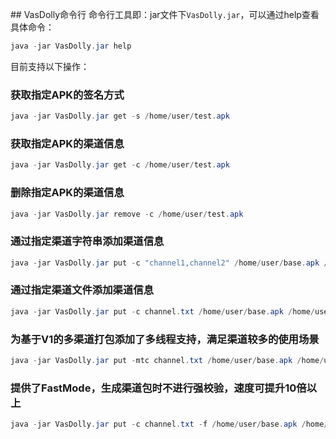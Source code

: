 \## VasDolly命令行
 命令行工具即：jar文件下`VasDolly.jar`，可以通过help查看具体命令：
 ``` java
 java -jar VasDolly.jar help
 ```

 目前支持以下操作：

 ### 获取指定APK的签名方式
 ``` java
 java -jar VasDolly.jar get -s /home/user/test.apk
 ```
 ### 获取指定APK的渠道信息
 ``` java
 java -jar VasDolly.jar get -c /home/user/test.apk
 ```
 ### 删除指定APK的渠道信息
 ``` java
 java -jar VasDolly.jar remove -c /home/user/test.apk
 ```
 ### 通过指定渠道字符串添加渠道信息
 ``` java
 java -jar VasDolly.jar put -c "channel1,channel2" /home/user/base.apk /home/user/
 ```
 ### 通过指定渠道文件添加渠道信息
 ``` java
 java -jar VasDolly.jar put -c channel.txt /home/user/base.apk /home/user/
 ```
 ### 为基于V1的多渠道打包添加了多线程支持，满足渠道较多的使用场景
 ``` java
 java -jar VasDolly.jar put -mtc channel.txt /home/user/base.apk /home/user/
 ```
 ### 提供了FastMode，生成渠道包时不进行强校验，速度可提升10倍以上
 ``` java
 java -jar VasDolly.jar put -c channel.txt -f /home/user/base.apk /home/user/
 ```
